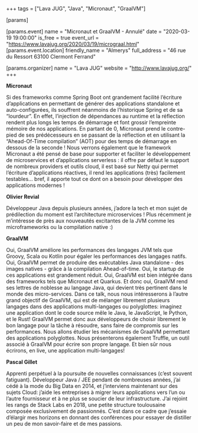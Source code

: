 +++
tags = ["Lava JUG", "Java", "Micronaut", "GraalVM"]

[params]

[params.event]
name = "Micronaut et GraalVM - Annulé"
date = "2020-03-19 19:00:00"
is_free = true
event_url = "https://www.lavajug.org/2020/03/19/micrograal.html"
[params.event.location]
friendly_name = "Almerys"
full_address = "46 rue du Ressort 63100 Clermont Ferrand"

[params.organizer]
name = "Lava JUG"
website = "http://www.lavajug.org/"
+++

**Micronaut**

Si des frameworks comme Spring Boot ont grandement facilité l’écriture d’applications en permettant de générer des applications standalone et auto-configurées, ils souffrent néanmoins de l’historique Spring et de sa “lourdeur”. En effet, l’injection de dépendances au runtime et la réflection rendent plus longs les temps de démarrage et font grossir l’empreinte mémoire de nos applications. En partant de 0, Micronaut prend le contre-pied de ses prédécesseurs en se passant de la réflection et en utilisant la “Ahead-Of-Time compilation” (AOT) pour des temps de démarrage en dessous de la seconde ! Nous verrons également que le framework Micronaut a été pensé de base pour supporter et faciliter le développement de microservices et d’applications serverless : il offre par défaut le support de nombreux providers et outils cloud, il est basé sur Netty qui permet l’écriture d’applications réactives, il rend les applications (très) facilement testables… bref, il apporte tout ce dont on a besoin pour développer des applications modernes !

**Olivier Revial**

Développeur Java depuis plusieurs années, j’adore la tech et mon sujet de prédilection du moment est l’architecture microservices ! Plus récemment je m’intéresse de près aux nouveautés excitantes de la JVM comme les microframeworks ou la compilation native :)

**GraalVM**

Oui, GraalVM améliore les performances des langages JVM tels que Groovy, Scala ou Kotlin pour égaler les performances des langages natifs. Oui, GraalVM permet de produire des exécutables Java standalone - des images natives - grâce à la compilation Ahead-of-time. Oui, le startup de ces applications est grandement réduit. Oui, GraalVM est bien intégrée dans des frameworks tels que Micronaut et Quarkus. Et donc oui, GraalVM rend ses lettres de noblesse au langage Java, qui devient très pertinent dans le monde des micro-services. Dans ce talk, nous nous intéresserons à l’autre grand objectif de GraalVM, qui est de mélanger librement plusieurs langages dans des applications multi-langages ou polyglottes: imaginez une application dont le code source mêle le Java, le JavaScript, le Python, et le Rust! GraalVM permet donc aux développeurs de choisir librement le bon langage pour la tâche à résoudre, sans faire de compromis sur les performances. Nous allons étudier les mécanismes de GraalVM permettant des applications polyglottes. Nous présenterons également Truffle, un outil associé à GraalVM pour écrire son propre langage. Et bien sûr nous écrirons, en live, une application multi-langages!

**Pascal Gillet**

Apprenti perpétuel à la poursuite de nouvelles connaissances (c’est souvent fatiguant). Développeur Java / JEE pendant de nombreuses années, j’ai cédé à la mode du Big Data en 2014, et j’interviens maintenant sur des sujets Cloud: j’aide les entreprises à migrer leurs applications vers l’un ou l’autre fournisseur et à ne plus se soucier de leur infrastructure. J’ai rejoint les rangs de Stack Labs en 2018, une petite structure toulousaine composée exclusivement de passionnés. C’est dans ce cadre que j’essaie d’élargir mes horizons en donnant des conférences pour essayer de distiller un peu de mon savoir-faire et de mes passions.
